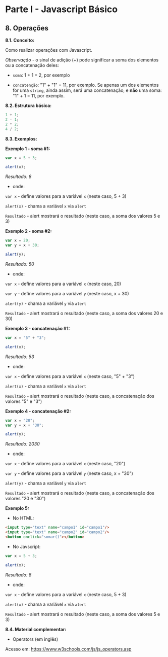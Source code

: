 # Parte I - Javascript Básico

## 8. Operações

**8.1. Conceito:** 

Como realizar operações com Javascript.

_Observação_ - o sinal de adição (+) pode significar a soma dos elementos ou a concatenação deles:

* `soma`: 1 + 1 = 2, por exemplo

* `concatenção`: "1" + "1" = 11, por exemplo. Se apenas um dos elementos for uma `string`, ainda assim, será uma concatenação, e **não** uma soma: "1" + 1 = 11, por exemplo. 


**8.2. Estrutura básica:**

```javascript
1 + 1;
2 - 1;
2 * 2;
4 / 2;
``` 

**8.3. Exemplos:** 

**Exemplo 1 - soma #1:**

```javascript
var x = 5 + 3;

alert(x);
```

_Resultado: 8_

- onde:

`var x` - define valores para a variável `x` (neste caso, 5 + 3)

`alert(x)` - chama a variável `x` via `alert`

`Resultado` - alert mostrará o resultado (neste caso, a soma dos valores 5 e 3)


**Exemplo 2 - soma #2:**

```javascript
var x = 20;
var y = x + 30;

alert(y);
```

_Resultado: 50_

- onde:

`var x` - define valores para a variável `x` (neste caso, 20)

`var y` - define valores para a variável `y` (neste caso, x + 30)

`alert(y)` - chama a variável `y` via `alert`

`Resultado` - alert mostrará o resultado (neste caso, a soma dos valores 20 e 30)


**Exemplo 3 - concatenação #1:**

```javascript
var x = "5" + "3";

alert(x);
```

_Resultado: 53_

- onde:

`var x` - define valores para a variável `x` (neste caso, "5" + "3")

`alert(x)` - chama a variável `x` via `alert`

`Resultado` - alert mostrará o resultado (neste caso, a concatenação dos valores "5" e "3")


**Exemplo 4 - concatenação #2:**

```javascript
var x = "20";
var y = x + "30";

alert(y);
```

_Resultado: 2030_

- onde:

`var x` - define valores para a variável `x` (neste caso, "20")

`var y` - define valores para a variável `y` (neste caso, x + "30")

`alert(y)` - chama a variável `y` via `alert`

`Resultado` - alert mostrará o resultado (neste caso, a concatenação dos valores "20 e "30")


**Exemplo 5:**

* No HTML:

```html
<input type="text" name="campo1" id="campo1"/>
<input type="text" name="campo2" id="campo2"/>
<button onclick="somar()"></button>
```

* No Javscript:

```javascript
var x = 5 + 3;

alert(x);
```

_Resultado: 8_

- onde:

`var x` - define valores para a variável `x` (neste caso, 5 + 3)

`alert(x)` - chama a variável `x` via `alert`

`Resultado` - alert mostrará o resultado (neste caso, a soma dos valores 5 e 3)



**8.4. Material complementar:**

- Operators (em inglês)

Acesso em: https://www.w3schools.com/js/js_operators.asp
